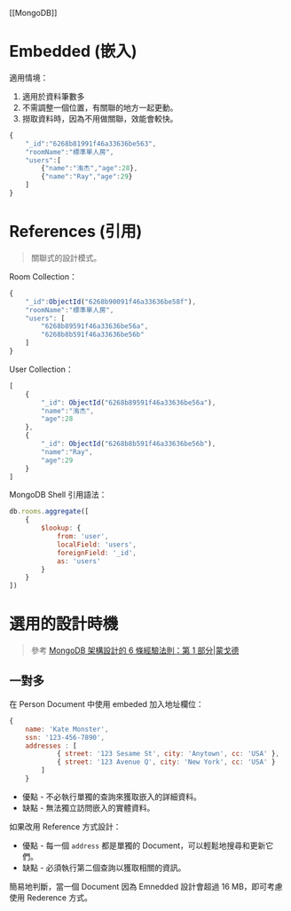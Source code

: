 [[MongoDB]]

# Embedded (嵌入)
適用情境：
1.  適用於資料筆數多
2.  不需調整一個位置，有關聯的地方一起更動。
3.  撈取資料時，因為不用做關聯，效能會較快。

```jsx
{
    "_id":"6268b81991f46a33636be563",
    "roomName":"標準單人房",
    "users":[
        {"name":"洧杰","age":28},
        {"name":"Ray","age":29}
    ]
}
```

# References (引用)
> 關聯式的設計模式。

Room Collection：
```jsx
{
    "_id":ObjectId("6268b90091f46a33636be58f"),
    "roomName":"標準單人房",
    "users": [
        "6268b89591f46a33636be56a",
        "6268b8b591f46a33636be56b"
    ]
}
```

User Collection：
```jsx
[
    {
        "_id": ObjectId("6268b89591f46a33636be56a"),
        "name":"洧杰",
        "age":28
    },
    {
        "_id": ObjectId("6268b8b591f46a33636be56b"),
        "name":"Ray",
        "age":29
    }
]
```

MongoDB Shell 引用語法：
```jsx
db.rooms.aggregate([
	{
		$lookup: {
			from: 'user',
			localField: 'users',
			foreignField: '_id',
			as: 'users'
		}
	}
])
```

# 選用的設計時機
> 參考 [MongoDB 架構設計的 6 條經驗法則：第 1 部分|蒙戈德](https://www.mongodb.com/blog/post/6-rules-of-thumb-for-mongodb-schema-design-part-1)

## 一對多
在 Person Document 中使用 embeded 加入地址欄位：
```js
{ 
	name: 'Kate Monster', 
	ssn: '123-456-7890', 
	addresses : [ 
			{ street: '123 Sesame St', city: 'Anytown', cc: 'USA' }, 
			{ street: '123 Avenue Q', city: 'New York', cc: 'USA' } 
		] 
	}
```

- 優點 - 不必執行單獨的查詢來獲取嵌入的詳細資料。
- 缺點 - 無法獨立訪問嵌入的實體資料。

如果改用 Reference 方式設計：
- 優點 - 每一個 `address` 都是單獨的 Document，可以輕鬆地搜尋和更新它們。
- 缺點 - 必須執行第二個查詢以獲取相關的資訊。

簡易地判斷，當一個 Document 因為 Emnedded 設計會超過 16 MB，即可考慮使用 Rederence 方式。


